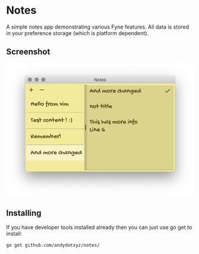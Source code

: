 # Notes

A simple notes app demonstrating various Fyne features.
All data is stored in your preference storage (which is platform dependent).

## Screenshot

![](img/screenshot.png)

## Installing

If you have developer tools installed already then you can just use go get to install:

```bash
go get github.com/andydotxyz/notes/
```
